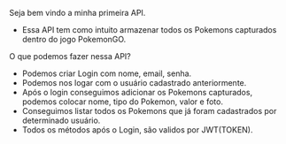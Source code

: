 Seja bem vindo a minha primeira API.

- Essa API tem como intuito armazenar todos os Pokemons capturados dentro do jogo PokemonGO.


O que podemos fazer nessa API?

- Podemos criar Login com nome, email, senha.
- Podemos nos logar com o usuário cadastrado anteriormente.
- Após o login conseguimos adicionar os Pokemons capturados, podemos colocar nome, tipo do Pokemon, valor e foto.
- Conseguimos listar todos os Pokemons que já foram cadastrados por determinado usuário. 
- Todos os métodos após o Login, são validos por JWT(TOKEN).

